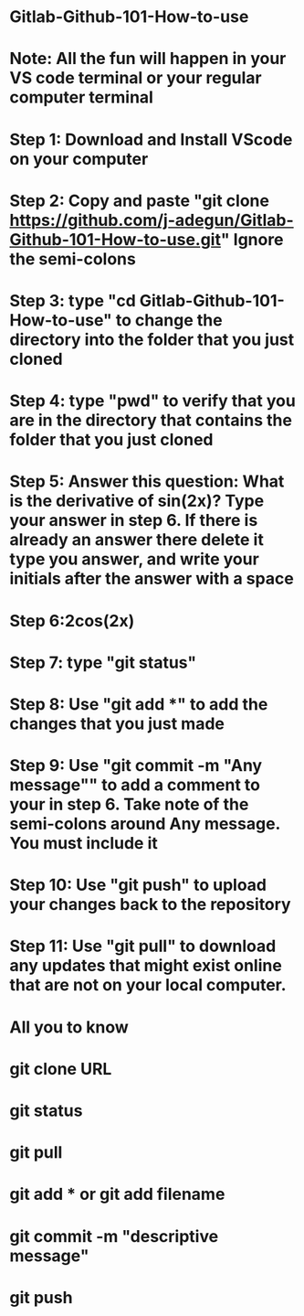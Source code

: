 ﻿# Gitlab-Github-101-How-to-use
# Note: All the fun will happen in your VS code terminal or your regular computer terminal
# Step 1: Download and Install VScode on your computer
# Step 2: Copy and paste "git clone https://github.com/j-adegun/Gitlab-Github-101-How-to-use.git" Ignore the semi-colons
# Step 3: type "cd Gitlab-Github-101-How-to-use" to change the directory into the folder that you just cloned
# Step 4: type "pwd" to verify that you are in the directory that contains the folder that you just cloned
# Step 5: Answer this question: What is the derivative of sin(2x)? Type your answer in step 6. If there is already an answer there delete it type you answer, and write your initials after the answer with a space
# Step 6:2cos(2x)
# Step 7: type "git status"
# Step 8: Use "git add *" to add the changes that you just made
# Step 9: Use "git commit -m "Any message"" to add a comment to your in step 6. Take note of the semi-colons around Any message. You must include it
# Step 10: Use "git push" to upload your changes back to the repository
# Step 11: Use "git pull" to download any updates that might exist online that are not on your local computer.
# All you to know
# git clone URL
# git status
# git pull
# git add * or git add filename
# git commit -m "descriptive message"
# git push
